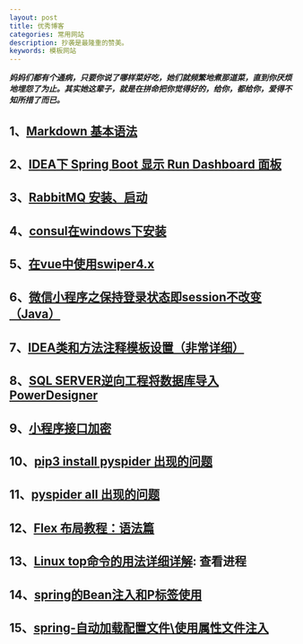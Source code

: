 ```yaml
---
layout: post
title: 优秀博客
categories: 常用网站
description: 抄袭是最隆重的赞美。
keywords: 模板网站
---
```


***妈妈们都有个通病，只要你说了哪样菜好吃，她们就频繁地煮那道菜，直到你厌烦地埋怨了为止。其实她这辈子，就是在拼命把你觉得好的，给你，都给你，爱得不知所措了而已。***

## 1、[Markdown 基本语法](https://www.jianshu.com/p/191d1e21f7ed)
## 2、[IDEA下 Spring Boot 显示 Run Dashboard 面板](https://www.cnblogs.com/sansamh/p/8978672.html)
## 3、[RabbitMQ 安装、启动](https://blog.csdn.net/nnsword/article/details/79544349)
## 4、[consul在windows下安装](https://blog.csdn.net/forezp/article/details/70188595)
## 5、[在vue中使用swiper4.x](https://www.cnblogs.com/cb1490838281/p/9648102.html)
## 6、[微信小程序之保持登录状态即session不改变（Java）](https://www.cnblogs.com/gdutzyh/p/7251432.html)
## 7、[IDEA类和方法注释模板设置（非常详细）](https://blog.csdn.net/xiaoliulang0324/article/details/79030752)
## 8、[SQL SERVER逆向工程将数据库导入PowerDesigner](https://jingyan.baidu.com/article/20095761c98042cb0721b4fc.html)
## 9、[小程序接口加密](https://www.jianshu.com/p/4b136750bdea)
## 10、[pip3 install pyspider 出现的问题](https://www.cnblogs.com/kerbside/p/9630388.html)
## 11、[pyspider all 出现的问题](https://blog.csdn.net/SiHann/article/details/88239892)
## 12、[Flex 布局教程：语法篇](http://www.ruanyifeng.com/blog/2015/07/flex-grammar.html)
## 13、[Linux top命令的用法详细详解](https://www.cnblogs.com/zhoug2020/p/6336453.html): 查看进程
## 14、[spring的Bean注入和P标签使用](https://www.cnblogs.com/xumaodun/p/4928136.html)
## 15、[spring-自动加载配置文件\使用属性文件注入](https://www.cnblogs.com/yjmyzz/p/3604007.html)






